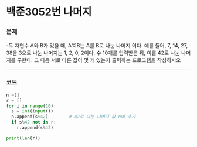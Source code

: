 # 백준3052번 나머지

### 문제

-두 자연수 A와 B가 있을 때, A%B는 A를 B로 나눈 나머지 이다. 예를 들어, 7, 14, 27, 38을 3으로 나눈 나머지는 1, 2, 0, 2이다. 수 10개를 입력받은 뒤, 이를 42로 나눈 나머지를 구한다. 그 다음 서로 다른 값이 몇 개 있는지 출력하는 프로그램을 작성하시오

---

### 코드

```python
n =[]
r = []
for i in range(10):
  s = int(input())
  n.append(s%42)        # 42로 나눈 나머지 값 n에 추가
  if s%42 not in r:
    r.append(s%42)

print(len(r))
```
